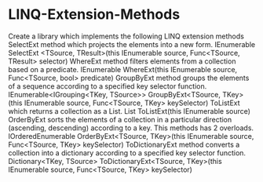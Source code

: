 # LINQ-Extension-Methods
Create a library which implements the following LINQ extension methods
SelectExt method which projects the elements into a new form. IEnumerable<TResult> SelectExt <TSource, TResult>(this IEnumerable<TSource> source, Func<TSource, TResult> selector)
WhereExt method filters elements from a collection based on a predicate. IEnumerable<TSource> WhereExt<TSource>(this IEnumerable<TSource> source, Func<TSource, bool> predicate)
GroupByExt method groups the elements of a sequence according to a specified key selector function. IEnumerable<IGrouping<TKey, TSource>> GroupByExt<TSource, TKey>(this IEnumerable<TSource> source, Func<TSource, TKey> keySelector)
ToListExt which returns a collection as a List. List<TSource> ToListExt<TSource>(this IEnumerable<TSource> source)
OrderByExt sorts the elements of a collection in a particular direction (ascending, descending) according to a key. This methods has 2 overloads. IOrderedEnumerable<TSource> OrderByExt<TSource, TKey>(this IEnumerable<TSource> source, Func<TSource, TKey> keySelector)
ToDictionaryExt method converts a collection into a dictionary according to a specified key selector function. Dictionary<TKey, TSource> ToDictionaryExt<TSource, TKey>(this IEnumerable<TSource> source, Func<TSource, TKey> keySelector)
